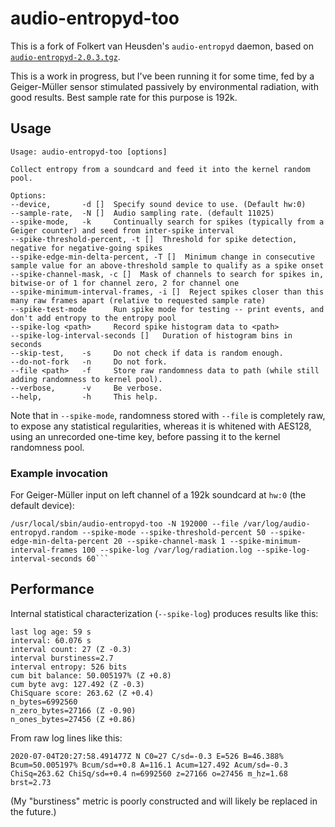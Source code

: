 # audio-entropyd-too

This is a fork of Folkert van Heusden's `audio-entropyd` daemon, based
on [`audio-entropyd-2.0.3.tgz`](https://www.vanheusden.com/aed/audio-entropyd-2.0.3.tgz).

This is a work in progress, but I've been running it for some time, fed
by a Geiger-Müller sensor stimulated passively by environmental radiation,
with good results.  Best sample rate for this purpose is 192k.

## Usage

```
Usage: audio-entropyd-too [options]

Collect entropy from a soundcard and feed it into the kernel random pool.

Options:
--device,       -d []  Specify sound device to use. (Default hw:0)
--sample-rate,  -N []  Audio sampling rate. (default 11025)
--spike-mode,   -k     Continually search for spikes (typically from a Geiger counter) and seed from inter-spike interval
--spike-threshold-percent, -t []  Threshold for spike detection, negative for negative-going spikes
--spike-edge-min-delta-percent, -T []  Minimum change in consecutive sample value for an above-threshold sample to qualify as a spike onset
--spike-channel-mask, -c []  Mask of channels to search for spikes in, bitwise-or of 1 for channel zero, 2 for channel one
--spike-minimum-interval-frames, -i []  Reject spikes closer than this many raw frames apart (relative to requested sample rate)
--spike-test-mode      Run spike mode for testing -- print events, and don't add entropy to the entropy pool
--spike-log <path>     Record spike histogram data to <path>
--spike-log-interval-seconds []   Duration of histogram bins in seconds
--skip-test,    -s     Do not check if data is random enough.
--do-not-fork   -n     Do not fork.
--file <path>   -f     Store raw randomness data to path (while still adding randomness to kernel pool).
--verbose,      -v     Be verbose.
--help,         -h     This help.
```

Note that in `--spike-mode`, randomness stored with `--file` is
completely raw, to expose any statistical regularities, whereas it is
whitened with AES128, using an unrecorded one-time key, before passing
it to the kernel randomness pool.

### Example invocation

For Geiger-Müller input on left channel of a 192k soundcard at `hw:0`
(the default device):
```
/usr/local/sbin/audio-entropyd-too -N 192000 --file /var/log/audio-entropyd.random --spike-mode --spike-threshold-percent 50 --spike-edge-min-delta-percent 20 --spike-channel-mask 1 --spike-minimum-interval-frames 100 --spike-log /var/log/radiation.log --spike-log-interval-seconds 60```
```

## Performance

Internal statistical characterization (`--spike-log`) produces results like this:

```
last log age: 59 s
interval: 60.076 s
interval count: 27 (Z -0.3)
interval burstiness=2.7
interval entropy: 526 bits
cum bit balance: 50.005197% (Z +0.8)
cum byte avg: 127.492 (Z -0.3)
ChiSquare score: 263.62 (Z +0.4)
n_bytes=6992560
n_zero_bytes=27166 (Z -0.90)
n_ones_bytes=27456 (Z +0.86)
```
From raw log lines like this:
```
2020-07-04T20:27:58.491477Z N C0=27 C/sd=-0.3 E=526 B=46.388% Bcum=50.005197% Bcum/sd=+0.8 A=116.1 Acum=127.492 Acum/sd=-0.3 ChiSq=263.62 ChiSq/sd=+0.4 n=6992560 z=27166 o=27456 m_hz=1.68 brst=2.73
```

(My "burstiness" metric is poorly constructed and will likely be
replaced in the future.)
